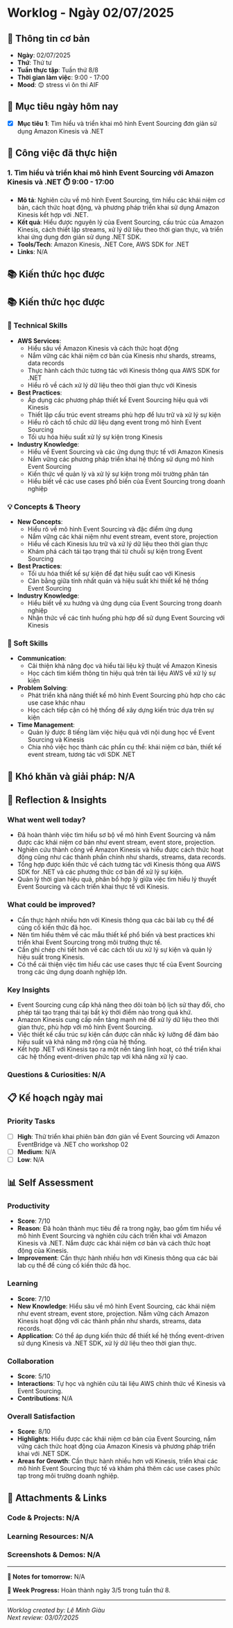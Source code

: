 # Worklog - Ngày 02/07/2025

## 📅 Thông tin cơ bản
- **Ngày**: 02/07/2025
- **Thứ**: Thứ tư
- **Tuần thực tập**: Tuần thứ 8/8
- **Thời gian làm việc**: 9:00 - 17:00
- **Mood**: 😊 stress vì ôn thi AIF

## 🎯 Mục tiêu ngày hôm nay
- [x] **Mục tiêu 1**: Tìm hiểu và triển khai mô hình Event Sourcing đơn giản sử dụng Amazon Kinesis và .NET

## 💼 Công việc đã thực hiện

### 1. Tìm hiểu và triển khai mô hình Event Sourcing với Amazon Kinesis và .NET ⏱️ 9:00 - 17:00
- **Mô tả**: Nghiên cứu về mô hình Event Sourcing, tìm hiểu các khái niệm cơ bản, cách thức hoạt động, và phương pháp triển khai sử dụng Amazon Kinesis kết hợp với .NET.
- **Kết quả**: Hiểu được nguyên lý của Event Sourcing, cấu trúc của Amazon Kinesis, cách thiết lập streams, xử lý dữ liệu theo thời gian thực, và triển khai ứng dụng đơn giản sử dụng .NET SDK.
- **Tools/Tech**: Amazon Kinesis, .NET Core, AWS SDK for .NET
- **Links**: N/A

## 📚 Kiến thức học được
## 📚 Kiến thức học được

### 🔧 Technical Skills
- **AWS Services**: 
	- Hiểu sâu về Amazon Kinesis và cách thức hoạt động
	- Nắm vững các khái niệm cơ bản của Kinesis như shards, streams, data records
	- Thực hành cách thức tương tác với Kinesis thông qua AWS SDK for .NET
	- Hiểu rõ về cách xử lý dữ liệu theo thời gian thực với Kinesis
- **Best Practices**: 
	- Áp dụng các phương pháp thiết kế Event Sourcing hiệu quả với Kinesis
	- Thiết lập cấu trúc event streams phù hợp để lưu trữ và xử lý sự kiện
	- Hiểu rõ cách tổ chức dữ liệu dạng event trong mô hình Event Sourcing
	- Tối ưu hóa hiệu suất xử lý sự kiện trong Kinesis
- **Industry Knowledge**: 
	- Hiểu về Event Sourcing và các ứng dụng thực tế với Amazon Kinesis
	- Nắm vững các phương pháp triển khai hệ thống sử dụng mô hình Event Sourcing
	- Kiến thức về quản lý và xử lý sự kiện trong môi trường phân tán
	- Hiểu biết về các use cases phổ biến của Event Sourcing trong doanh nghiệp

### 💡 Concepts & Theory
- **New Concepts**: 
	- Hiểu rõ về mô hình Event Sourcing và đặc điểm ứng dụng
	- Nắm vững các khái niệm như event stream, event store, projection
	- Hiểu về cách Kinesis lưu trữ và xử lý dữ liệu theo thời gian thực
	- Khám phá cách tái tạo trạng thái từ chuỗi sự kiện trong Event Sourcing
- **Best Practices**: 
	- Tối ưu hóa thiết kế sự kiện để đạt hiệu suất cao với Kinesis
	- Cân bằng giữa tính nhất quán và hiệu suất khi thiết kế hệ thống Event Sourcing
- **Industry Knowledge**: 
	- Hiểu biết về xu hướng và ứng dụng của Event Sourcing trong doanh nghiệp
	- Nhận thức về các tình huống phù hợp để sử dụng Event Sourcing với Kinesis

### 🤝 Soft Skills
- **Communication**: 
	- Cải thiện khả năng đọc và hiểu tài liệu kỹ thuật về Amazon Kinesis
	- Học cách tìm kiếm thông tin hiệu quả trên tài liệu AWS về xử lý sự kiện
- **Problem Solving**: 
	- Phát triển khả năng thiết kế mô hình Event Sourcing phù hợp cho các use case khác nhau
	- Học cách tiếp cận có hệ thống để xây dựng kiến trúc dựa trên sự kiện
- **Time Management**: 
	- Quản lý được 8 tiếng làm việc hiệu quả với nội dung học về Event Sourcing và Kinesis
	- Chia nhỏ việc học thành các phần cụ thể: khái niệm cơ bản, thiết kế event stream, tương tác với SDK .NET

## 🚧 Khó khăn và giải pháp: N/A

## 💭 Reflection & Insights

### What went well today?
- Đã hoàn thành việc tìm hiểu sơ bộ về mô hình Event Sourcing và nắm được các khái niệm cơ bản như event stream, event store, projection.
- Nghiên cứu thành công về Amazon Kinesis và hiểu được cách thức hoạt động cũng như các thành phần chính như shards, streams, data records.
- Tổng hợp được kiến thức về cách tương tác với Kinesis thông qua AWS SDK for .NET và các phương thức cơ bản để xử lý sự kiện.
- Quản lý thời gian hiệu quả, phân bổ hợp lý giữa việc tìm hiểu lý thuyết Event Sourcing và cách triển khai thực tế với Kinesis.

### What could be improved?
- Cần thực hành nhiều hơn với Kinesis thông qua các bài lab cụ thể để củng cố kiến thức đã học.
- Nên tìm hiểu thêm về các mẫu thiết kế phổ biến và best practices khi triển khai Event Sourcing trong môi trường thực tế.
- Cần ghi chép chi tiết hơn về các cách tối ưu xử lý sự kiện và quản lý hiệu suất trong Kinesis.
- Có thể cải thiện việc tìm hiểu các use cases thực tế của Event Sourcing trong các ứng dụng doanh nghiệp lớn.

### Key Insights
- Event Sourcing cung cấp khả năng theo dõi toàn bộ lịch sử thay đổi, cho phép tái tạo trạng thái tại bất kỳ thời điểm nào trong quá khứ.
- Amazon Kinesis cung cấp nền tảng mạnh mẽ để xử lý dữ liệu theo thời gian thực, phù hợp với mô hình Event Sourcing.
- Việc thiết kế cấu trúc sự kiện cần được cân nhắc kỹ lưỡng để đảm bảo hiệu suất và khả năng mở rộng của hệ thống.
- Kết hợp .NET với Kinesis tạo ra một nền tảng linh hoạt, có thể triển khai các hệ thống event-driven phức tạp với khả năng xử lý cao.

### Questions & Curiosities: N/A

## 📋 Kế hoạch ngày mai

### Priority Tasks
- [ ] **High**: Thử triển khai phiên bản đơn giản về Event Sourcing với Amazon EventBridge và .NET cho workshop 02
- [ ] **Medium**: N/A
- [ ] **Low**: N/A

## 📊 Self Assessment

### Productivity
- **Score**: 7/10
- **Reason**: Đã hoàn thành mục tiêu đề ra trong ngày, bao gồm tìm hiểu về mô hình Event Sourcing và nghiên cứu cách triển khai với Amazon Kinesis và .NET. Nắm được các khái niệm cơ bản và cách thức hoạt động của Kinesis.
- **Improvement**: Cần thực hành nhiều hơn với Kinesis thông qua các bài lab cụ thể để củng cố kiến thức đã học.

### Learning
- **Score**: 7/10
- **New Knowledge**: Hiểu sâu về mô hình Event Sourcing, các khái niệm như event stream, event store, projection. Nắm vững cách Amazon Kinesis hoạt động với các thành phần như shards, streams, data records.
- **Application**: Có thể áp dụng kiến thức để thiết kế hệ thống event-driven sử dụng Kinesis và .NET SDK, xử lý dữ liệu theo thời gian thực.

### Collaboration
- **Score**: 5/10
- **Interactions**: Tự học và nghiên cứu tài liệu AWS chính thức về Kinesis và Event Sourcing.
- **Contributions**: N/A

### Overall Satisfaction
- **Score**: 8/10
- **Highlights**: Hiểu được các khái niệm cơ bản của Event Sourcing, nắm vững cách thức hoạt động của Amazon Kinesis và phương pháp triển khai với .NET SDK.
- **Areas for Growth**: Cần thực hành nhiều hơn với Kinesis, triển khai các mô hình Event Sourcing thực tế và khám phá thêm các use cases phức tạp trong môi trường doanh nghiệp.

## 📎 Attachments & Links

### Code & Projects: N/A

### Learning Resources: N/A

### Screenshots & Demos: N/A

---

**📝 Notes for tomorrow:** N/A

**🎯 Week Progress:** Hoàn thành ngày 3/5 trong tuần thứ 8.

---
*Worklog created by: Lê Minh Giàu*  
*Next review: 03/07/2025*
